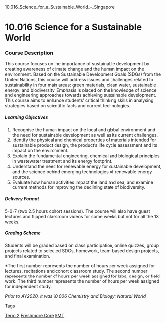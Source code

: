 10.016_Science_for_a_Sustainable_World_-_Singapore



10.016 Science for a Sustainable World
======================================

### Course Description

This course focuses on the importance of sustainable development by creating awareness of climate change and the human impact on the environment. Based on the Sustainable Development Goals (SDGs) from the United Nations, this course will address issues and challenges related to sustainability in four main areas: green materials, clean water, sustainable energy, and biodiversity. Emphasis is placed on the knowledge of science and engineering approaches towards achieving sustainable development. This course aims to enhance students’ critical thinking skills in analysing strategies based on scientific facts and current technologies.

##### **Learning Objectives**

1. Recognise the human impact on the local and global environment and the need for sustainable development as well as its current challenges.
2. Identify the physical and chemical properties of materials intended for sustainable product design, the product’s life cycle assessment and its impact on the environment.
3. Explain the fundamental engineering, chemical and biological principles in wastewater treatment and its energy footprint.
4. Understand the need for renewable energy for sustainable development, and the science behind emerging technologies of renewable energy sources.
5. Evaluate how human activities impact the land and sea, and examine current methods for improving the declining state of biodiversity.

##### **Delivery Format**

5-0-7 (two 2.5 hours cohort sessions). The course will also have guest lectures and flipped classroom videos for some weeks but not for all the 13 weeks.

##### **Grading Scheme**

Students will be graded based on class participation, online quizzes, group projects related to selected SDGs, homework, team-based design projects, and final examination.

\*The first number represents the number of hours per week assigned for lectures, recitations and cohort classroom study. The second number represents the number of hours per week assigned for labs, design, or field work. The third number represents the number of hours per week assigned for independent study.

*Prior to AY2020, it was 10.006 Chemistry and Biology: Natural World*

Tags

[Term 2](/education/undergraduate/courses/?course-term=855)
[Freshmore Core](/education/undergraduate/courses/?course-type=788)
[SMT](/education/undergraduate/courses/?pillar-cluster=45)

